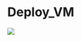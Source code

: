 # Deploy_VM

<a href="https://portal.azure.com/#create/Microsoft.Template/uri/https%3A%2F%2Fraw.githubusercontent.com%2Flbov%2FDeploy_VM_Windows%2F1-Deploy_VM%2Fmaster%2Fazuredeploy.json" target="_blank">
    <img src="http://azuredeploy.net/deploybutton.png"/>
</a>

